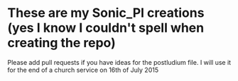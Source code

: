 # These are my Sonic_PI creations (yes I know I couldn't spell when creating the repo)
Please add pull requests if you have ideas for the postludium file.
I will use it for the end of a church service on 16th of July 2015

